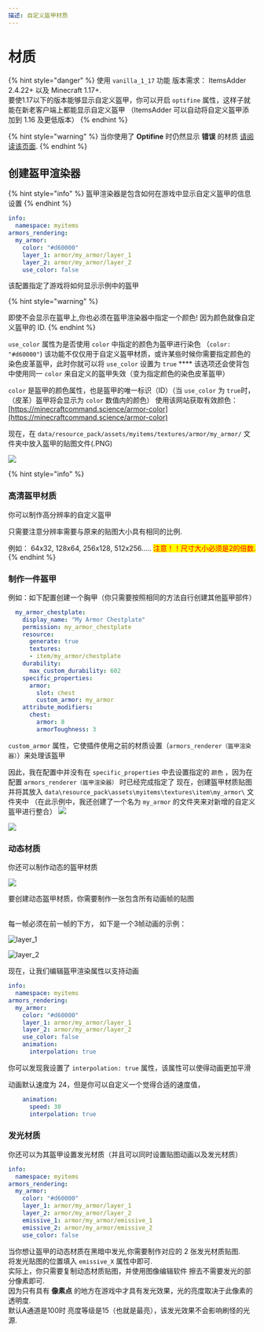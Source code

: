 ```yaml
---
描述: 自定义盔甲材质
---
```


# 材质

{% hint style="danger" %}
使用 `vanilla_1_17` 功能 版本需求： ItemsAdder 2.4.22+ 以及 Minecraft 1.17+.\
要使1.17以下的版本能够显示自定义盔甲，你可以开启 `optifine` 属性，这样子就能在新老客户端上都能显示自定义盔甲
（ItemsAdder 可以自动将自定义盔甲添加到 1.16 及更低版本）
{% endhint %}

{% hint style="warning" %}
当你使用了 **Optifine** 时仍然显示 **错误** 的材质 [请阅读该页面](../../../faq/armors-bugs/textures-broken-by-shaders-mod.md).
{% endhint %}

## 创建盔甲渲染器

{% hint style="info" %}
盔甲渲染器是包含如何在游戏中显示自定义盔甲的信息设置
{% endhint %}

```yaml
info:
  namespace: myitems
armors_rendering:
  my_armor:
    color: "#d60000"
    layer_1: armor/my_armor/layer_1
    layer_2: armor/my_armor/layer_2
    use_color: false
```

该配置指定了游戏将如何显示示例中的盔甲

{% hint style="warning" %}

即使不会显示在盔甲上,你也必须在盔甲渲染器中指定一个颜色! 因为颜色就像自定义盔甲的 ID.
{% endhint %}

`use_color` 属性为是否使用 `color` 中指定的颜色为盔甲进行染色 （`color: "#d60000"`) 
该功能不仅仅用于自定义盔甲材质，或许某些时候你需要指定颜色的染色皮革盔甲，此时你就可以将 `use_color` 设置为 `true`
**** 该选项还会使背包中使用同一 `color` 来自定义的盔甲失效（变为指定颜色的染色皮革盔甲）

`color` 是盔甲的颜色属性，也是盔甲的唯一标识（ID）（当 `use_color` 为 `true`时，（皮革）盔甲将会显示为 `color` 数值内的颜色）
使用该网站获取有效颜色：[https://minecraftcommand.science/armor-color](https://minecraftcommand.science/armor-color)

现在，在 `data/resource_pack/assets/myitems/textures/armor/my_armor/` 文件夹中放入盔甲的贴图文件(.PNG)

![](<../../../.gitbook/assets/image (45) (1) (1) (1) (1).png>)

{% hint style="info" %}
### 高清盔甲材质

你可以制作高分辨率的自定义盔甲&#x20;

只需要注意分辨率需要与原来的贴图大小具有相同的比例.&#x20;

例如： 64x32, 128x64, 256x128, 512x256..... <mark style="color:red;">注意！！尺寸大小必须是2的倍数.</mark>
{% endhint %}

### 制作一件盔甲

例如：如下配置创建一个胸甲（你只需要按照相同的方法自行创建其他盔甲部件）

```yaml
  my_armor_chestplate:
    display_name: "My Armor Chestplate"
    permission: my_armor_chestplate
    resource:
      generate: true
      textures:
      - item/my_armor/chestplate
    durability:
      max_custom_durability: 602
    specific_properties:
      armor:
        slot: chest
        custom_armor: my_armor
    attribute_modifiers:
      chest:
        armor: 8
        armorToughness: 3
```

`custom_armor` 属性，它使插件使用之前的材质设置（`armors_renderer（盔甲渲染器）`）来处理该盔甲

因此，我在配置中并没有在 `specific_properties` 中去设置指定的 `颜色` ，因为在配置 `armors_renderer（盔甲渲染器）` 时已经完成指定了
现在，创建盔甲材质贴图并将其放入 `data\resource_pack\assets\myitems\textures\item\my_armor\` 文件夹中
（在此示例中，我还创建了一个名为 `my_armor` 的文件夹来对新增的自定义盔甲进行整合）
![](<../../../.gitbook/assets/image (40) (1) (1).png>)

![](<../../../.gitbook/assets/image (42) (1) (1).png>)

### 动态材质

你还可以制作动态的盔甲材质

![](../../../.gitbook/assets/ezgif-7-3b3a255fe802.gif)

要创建动态盔甲材质，你需要制作一张包含所有动画帧的贴图

<br>每一帧必须在前一帧的下方， 如下是一个3帧动画的示例：

![layer\_1](<../../../.gitbook/assets/layer\_1 (1).png>)

![layer\_2](../../../.gitbook/assets/layer\_2.png)

现在，让我们编辑盔甲渲染属性以支持动画

```yaml
info:
  namespace: myitems
armors_rendering:
  my_armor:
    color: "#d60000"
    layer_1: armor/my_armor/layer_1
    layer_2: armor/my_armor/layer_2
    use_color: false
    animation:
      interpolation: true
```

你可以发现我设置了 `interpolation: true` 属性，该属性可以使得动画更加平滑

动画默认速度为 24，但是你可以自定义一个觉得合适的速度值，

```yaml
    animation:
      speed: 30
      interpolation: true
```

### 发光材质

你还可以为其盔甲设置发光材质（并且可以同时设置贴图动画以及发光材质）
```yaml
info:
  namespace: myitems
armors_rendering:
  my_armor:
    color: "#d60000"
    layer_1: armor/my_armor/layer_1
    layer_2: armor/my_armor/layer_2
    emissive_1: armor/my_armor/emissive_1
    emissive_2: armor/my_armor/emissive_2
    use_color: false
```

当你想让盔甲的动态材质在黑暗中发光,你需要制作对应的 2 张发光材质贴图.\
将发光贴图的位置填入 `emissive_X` 属性中即可.\
实际上，你只需要复制动态材质贴图，并使用图像编辑软件 擦去不需要发光的部分像素即可.\
因为只有具有 **像素点** 的地方在游戏中才具有发光效果，光的亮度取决于此像素的透明度.\
默认A通道是100时 亮度等级是15（也就是最亮），该发光效果不会影响刷怪的光源.

